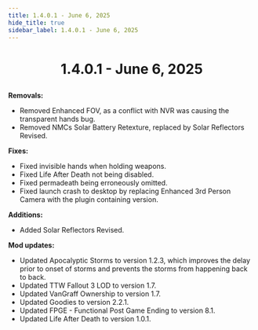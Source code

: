 ```yaml
---
title: 1.4.0.1 - June 6, 2025
hide_title: true
sidebar_label: 1.4.0.1 - June 6, 2025
---
```


# <p align="center"> 1.4.0.1 - June 6, 2025 </p>

**Removals:**
- Removed Enhanced FOV, as a conflict with NVR was causing the transparent hands bug.
- Removed NMCs Solar Battery Retexture, replaced by Solar Reflectors Revised.

**Fixes:**
- Fixed invisible hands when holding weapons.
- Fixed Life After Death not being disabled.
- Fixed permadeath being erroneously omitted.
- Fixed launch crash to desktop by replacing Enhanced 3rd Person Camera with the plugin containing version.

**Additions:**
-  Added Solar Reflectors Revised.

**Mod updates:**
- Updated Apocalyptic Storms to version 1.2.3, which improves the delay prior to onset of storms and prevents the storms from happening back to back.
- Updated TTW Fallout 3 LOD to version 1.7.
- Updated VanGraff Ownership to version 1.7.
- Updated Goodies to version 2.2.1.
- Updated FPGE - Functional Post Game Ending to version 8.1.
- Updated Life After Death to version 1.0.1.

